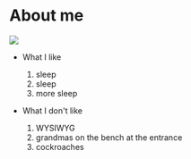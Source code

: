 # About me

![](/pics/me.jpg)

- What I like
	1. sleep
	2. sleep
	3. more sleep

- What I don't like
	1. WYSIWYG
	2. grandmas on the bench at the entrance
	3. cockroaches